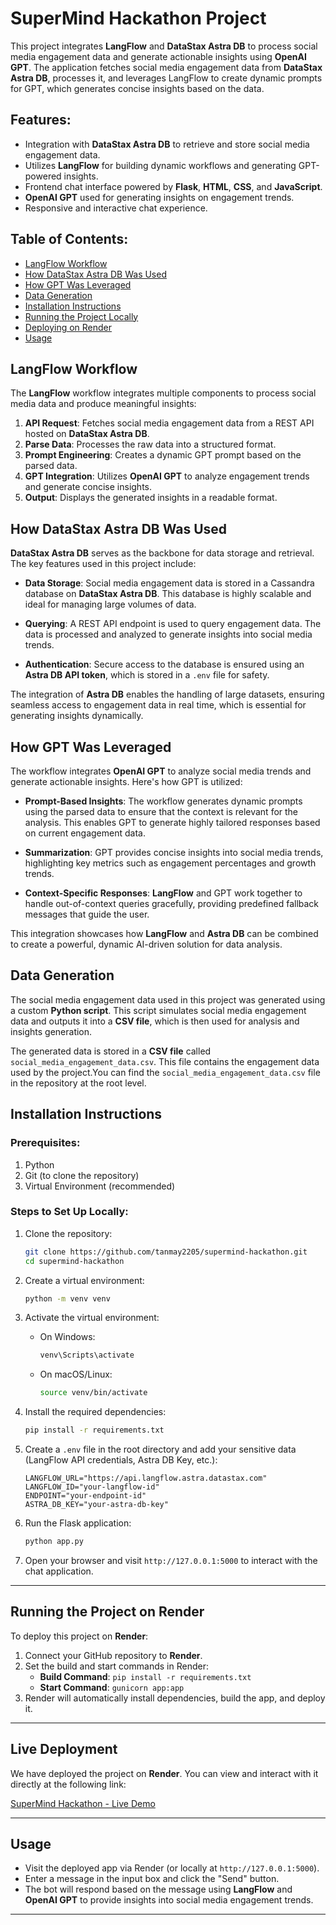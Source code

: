 # SuperMind Hackathon Project

This project integrates **LangFlow** and **DataStax Astra DB** to process social media engagement data and generate actionable insights using **OpenAI GPT**. The application fetches social media engagement data from **DataStax Astra DB**, processes it, and leverages LangFlow to create dynamic prompts for GPT, which generates concise insights based on the data.

## Features:
- Integration with **DataStax Astra DB** to retrieve and store social media engagement data.
- Utilizes **LangFlow** for building dynamic workflows and generating GPT-powered insights.
- Frontend chat interface powered by **Flask**, **HTML**, **CSS**, and **JavaScript**.
- **OpenAI GPT** used for generating insights on engagement trends.
- Responsive and interactive chat experience.

## Table of Contents:
- [LangFlow Workflow](#langflow-workflow)
- [How DataStax Astra DB Was Used](#how-datastax-astra-db-was-used)
- [How GPT Was Leveraged](#how-gpt-was-leveraged)
- [Data Generation](#data-generation)
- [Installation Instructions](#installation-instructions)
- [Running the Project Locally](#running-the-project-locally)
- [Deploying on Render](#deploying-on-render)
- [Usage](#usage)

## LangFlow Workflow

The **LangFlow** workflow integrates multiple components to process social media data and produce meaningful insights:

1. **API Request**: Fetches social media engagement data from a REST API hosted on **DataStax Astra DB**.
2. **Parse Data**: Processes the raw data into a structured format.
3. **Prompt Engineering**: Creates a dynamic GPT prompt based on the parsed data.
4. **GPT Integration**: Utilizes **OpenAI GPT** to analyze engagement trends and generate concise insights.
5. **Output**: Displays the generated insights in a readable format.

## How DataStax Astra DB Was Used

**DataStax Astra DB** serves as the backbone for data storage and retrieval. The key features used in this project include:

- **Data Storage**: Social media engagement data is stored in a Cassandra database on **DataStax Astra DB**. This database is highly scalable and ideal for managing large volumes of data.
  
- **Querying**: A REST API endpoint is used to query engagement data. The data is processed and analyzed to generate insights into social media trends.
  
- **Authentication**: Secure access to the database is ensured using an **Astra DB API token**, which is stored in a `.env` file for safety.

The integration of **Astra DB** enables the handling of large datasets, ensuring seamless access to engagement data in real time, which is essential for generating insights dynamically.

## How GPT Was Leveraged

The workflow integrates **OpenAI GPT** to analyze social media trends and generate actionable insights. Here's how GPT is utilized:

- **Prompt-Based Insights**: The workflow generates dynamic prompts using the parsed data to ensure that the context is relevant for the analysis. This enables GPT to generate highly tailored responses based on current engagement data.
  
- **Summarization**: GPT provides concise insights into social media trends, highlighting key metrics such as engagement percentages and growth trends.
  
- **Context-Specific Responses**: **LangFlow** and GPT work together to handle out-of-context queries gracefully, providing predefined fallback messages that guide the user.

This integration showcases how **LangFlow** and **Astra DB** can be combined to create a powerful, dynamic AI-driven solution for data analysis.

## Data Generation

The social media engagement data used in this project was generated using a custom **Python script**. This script simulates social media engagement data and outputs it into a **CSV file**, which is then used for analysis and insights generation.

The generated data is stored in a **CSV file** called `social_media_engagement_data.csv`. This file contains the engagement data used by the project.You can find the `social_media_engagement_data.csv` file in the repository at the root level.

## Installation Instructions

### Prerequisites:
1. Python
2. Git (to clone the repository)
3. Virtual Environment (recommended)

### Steps to Set Up Locally:

1. Clone the repository:
    ```bash
    git clone https://github.com/tanmay2205/supermind-hackathon.git
    cd supermind-hackathon
    ```

2. Create a virtual environment:
    ```bash
    python -m venv venv
    ```

3. Activate the virtual environment:
    - On Windows:
        ```bash
        venv\Scripts\activate
        ```
    - On macOS/Linux:
        ```bash
        source venv/bin/activate
        ```

4. Install the required dependencies:
    ```bash
    pip install -r requirements.txt
    ```

5. Create a `.env` file in the root directory and add your sensitive data (LangFlow API credentials, Astra DB Key, etc.):

    ```text
    LANGFLOW_URL="https://api.langflow.astra.datastax.com"
    LANGFLOW_ID="your-langflow-id"
    ENDPOINT="your-endpoint-id"
    ASTRA_DB_KEY="your-astra-db-key"
    ```

6. Run the Flask application:
    ```bash
    python app.py
    ```

7. Open your browser and visit `http://127.0.0.1:5000` to interact with the chat application.

---

## Running the Project on Render

To deploy this project on **Render**:

1. Connect your GitHub repository to **Render**.
2. Set the build and start commands in Render:
    - **Build Command**: `pip install -r requirements.txt`
    - **Start Command**: `gunicorn app:app`
3. Render will automatically install dependencies, build the app, and deploy it.

---

## Live Deployment

We have deployed the project on **Render**. You can view and interact with it directly at the following link:

[SuperMind Hackathon - Live Demo](https://supermind-hackathon-znzs.onrender.com/)

---

## Usage

- Visit the deployed app via Render (or locally at `http://127.0.0.1:5000`).
- Enter a message in the input box and click the "Send" button.
- The bot will respond based on the message using **LangFlow** and **OpenAI GPT** to provide insights into social media engagement trends.

---
